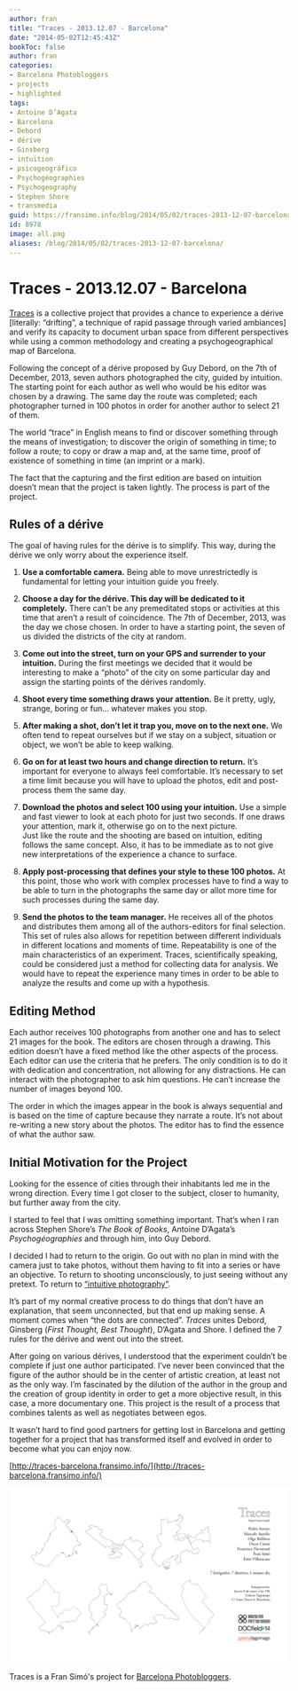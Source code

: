 ```yaml
---
author: fran
title: "Traces - 2013.12.07 - Barcelona"
date: "2014-05-02T12:45:43Z"
bookToc: false
author: fran
categories:
- Barcelona Photobloggers
- projects
- highlighted
tags:
- Antoine D’Agata
- Barcelona 
- Debord 
- dérive 
- Ginsberg 
- intuition 
- psicogeográfico 
- Psychogéographies 
- Psychogeography 
- Stephen Shore 
- transmedia
guid: https://fransimo.info/blog/2014/05/02/traces-2013-12-07-barcelona/
id: 8978
image: all.png
aliases: /blog/2014/05/02/traces-2013-12-07-barcelona/
---
```

# Traces - 2013.12.07 - Barcelona

[Traces](http://traces-barcelona.fransimo.info/) is a collective project that provides a chance to experience a dérive \[literally: “drifting”, a technique of rapid passage through varied ambiances\] and verify its capacity to document urban space from different perspectives while using a common methodology and creating a psychogeographical map of Barcelona.

Following the concept of a dérive proposed by Guy Debord, on the 7th of December, 2013, seven authors photographed the city, guided by intuition. The starting point for each author as well who would be his editor was chosen by a drawing. The same day the route was completed; each photographer turned in 100 photos in order for another author to select 21 of them.

The world “trace” in English means to find or discover something through the means of investigation; to discover the origin of something in time; to follow a route; to copy or draw a map and, at the same time, proof of existence of something in time (an imprint or a mark).

The fact that the capturing and the first edition are based on intuition doesn’t mean that the project is taken lightly. The process is part of the project.

## Rules of a dérive

The goal of having rules for the dérive is to simplify. This way, during the dérive we only worry about the experience itself.

1. **Use a comfortable camera.**
   Being able to move unrestrictedly is fundamental for letting your intuition guide you freely.

2. **Choose a day for the dérive. This day will be dedicated to it completely.**
There can’t be any premeditated stops or activities at this time that aren’t a result of coincidence. The 7th of December, 2013, was the day we chose chosen. In order to have a starting point, the seven of us divided the districts of the city at random.

3. **Come out into the street, turn on your GPS and surrender to your intuition.**
During the first meetings we decided that it would be interesting to make a “photo” of the city on some particular day and assign the starting points of the dérives randomly.

4. **Shoot every time something draws your attention.**
Be it pretty, ugly, strange, boring or fun… whatever makes you stop.

5. **After making a shot, don’t let it trap you, move on to the next one.**
We often tend to repeat ourselves but if we stay on a subject, situation or object, we won’t be able to keep walking.

6. **Go on for at least two hours and change direction to return.**
It’s important for everyone to always feel comfortable. It’s necessary to set a time limit because you will have to upload the photos, edit and post-process them the same day.

7. **Download the photos and select 100 using your intuition.**
Use a simple and fast viewer to look at each photo for just two seconds. If one draws your attention, mark it, otherwise go on to the next picture.  
Just like the route and the shooting are based on intuition, editing follows the same concept. Also, it has to be immediate as to not give new interpretations of the experience a chance to surface.

8. **Apply post-processing that defines your style to these 100 photos.**
At this point, those who work with complex processes have to find a way to be able to turn in the photographs the same day or allot more time for such processes during the same day.

9. **Send the photos to the team manager.**
He receives all of the photos and distributes them among all of the authors-editors for final selection.  
This set of rules also allows for repetition between different individuals in different locations and moments of time. Repeatability is one of the main characteristics of an experiment. Traces, scientifically speaking, could be considered just a method for collecting data for analysis. We would have to repeat the experience many times in order to be able to analyze the results and come up with a hypothesis.

## Editing Method

Each author receives 100 photographs from another one and has to select 21 images for the book. The editors are chosen through a drawing. This edition doesn’t have a fixed method like the other aspects of the process. Each editor can use the criteria that he prefers. The only condition is to do it with dedication and concentration, not allowing for any distractions. He can interact with the photographer to ask him questions. He can’t increase the number of images beyond 100.  

The order in which the images appear in the book is always sequential and is based on the time of capture because they narrate a route. It’s not about re-writing a new story about the photos. The editor has to find the essence of what the author saw.

## Initial Motivation for the Project

Looking for the essence of cities through their inhabitants led me in the wrong direction. Every time I got closer to the subject, closer to humanity, but further away from the city.  

I started to feel that I was omitting something important. That’s when I ran across Stephen Shore’s _The Book of Books_, Antoine D’Agata’s _Psychogéographies_ and through him, into Guy Debord.

I decided I had to return to the origin. Go out with no plan in mind with the camera just to take photos, without them having to fit into a series or have an objective. To return to shooting unconsciously, to just seeing without any pretext. To return to [“intuitive photography”](http://barcelonaphotobloggers.org/2009/01/01/fotografia-intuitiva/?referrer=Baker).

It’s part of my normal creative process to do things that don’t have an explanation, that seem unconnected, but that end up making sense. A moment comes when “the dots are connected”. _Traces_ unites Debord, Ginsberg (_First Thought, Best Thought_), D’Agata and Shore. I defined the 7 rules for the dérive and went out into the street.

After going on various dérives, I understood that the experiment couldn’t be complete if just one author participated. I’ve never been convinced that the figure of the author should be in the center of artistic creation, at least not as the only way. I’m fascinated by the dilution of the author in the group and the creation of group identity in order to get a more objective result, in this case, a more documentary one. This project is the result of a process that combines talents as well as negotiates between egos.

It wasn’t hard to find good partners for getting lost in Barcelona and getting together for a project that has transformed itself and evolved in order to become what you can enjoy now.

[http://traces-barcelona.fransimo.info/](http://traces-barcelona.fransimo.info/)

![all](all.png)

Traces is a Fran Simó's project for [Barcelona Photobloggers](http://barcelonaphotobloggers.org/).